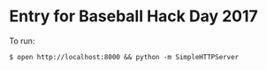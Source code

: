 # Entry for Baseball Hack Day 2017

To run:

```
$ open http://localhost:8000 && python -m SimpleHTTPServer
```
